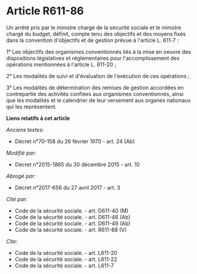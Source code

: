# Article R611-86

Un arrêté pris par le ministre chargé de la sécurité sociale et le ministre chargé du budget, définit, compte tenu des
objectifs et des moyens fixés dans la convention d'objectifs et de gestion prévue à l'article L. 611-7 : 

1° Les objectifs des organismes conventionnés liés à la mise en oeuvre des dispositions législatives et réglementaires pour
l'accomplissement des opérations mentionnées à l'article L. 611-20 ; 

2° Les modalités de suivi et d'évaluation de l'exécution de ces opérations ; 

3° Les modalités de détermination des remises de gestion accordées en contrepartie des activités confiées aux organismes
conventionnés, ainsi que les modalités et le calendrier de leur versement aux organes nationaux qui les représentent.

**Liens relatifs à cet article**

_Anciens textes_:

  - Décret n°70-158 du 26 février 1970 - art. 24 (Ab)

_Modifié par_:

  - Décret n°2015-1865 du 30 décembre 2015 - art. 10

_Abrogé par_:

  - Décret n°2017-656 du 27 avril 2017 - art. 3

_Cité par_:

  - Code de la sécurité sociale. - art. D611-40 (M)
  - Code de la sécurité sociale. - art. D611-46 (Ab)
  - Code de la sécurité sociale. - art. D611-49 (Ab)
  - Code de la sécurité sociale. - art. R611-88 (V)

_Cite_:

  - Code de la sécurité sociale. - art. L611-20
  - Code de la sécurité sociale. - art. L611-22
  - Code de la sécurité sociale. - art. L611-7
